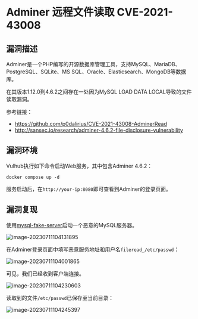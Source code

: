 # Adminer 远程文件读取 CVE-2021-43008

## 漏洞描述

Adminer是一个PHP编写的开源数据库管理工具，支持MySQL、MariaDB、PostgreSQL、SQLite、MS SQL、Oracle、Elasticsearch、MongoDB等数据库。

在其版本1.12.0到4.6.2之间存在一处因为MySQL LOAD DATA LOCAL导致的文件读取漏洞。

参考链接：

- https://github.com/p0dalirius/CVE-2021-43008-AdminerRead
- http://sansec.io/research/adminer-4.6.2-file-disclosure-vulnerability

## 漏洞环境

Vulhub执行如下命令启动Web服务，其中包含Adminer 4.6.2：

```
docker compose up -d
```

服务启动后，在`http://your-ip:8080`即可查看到Adminer的登录页面。

## 漏洞复现

使用[mysql-fake-server](https://github.com/4ra1n/mysql-fake-server)启动一个恶意的MySQL服务器。

![image-20230711104131895](images/image-20230711104131895.png)

在Adminer登录页面中填写恶意服务地址和用户名`fileread_/etc/passwd`：

![image-20230711104001865](images/image-20230711104001865.png)

可见，我们已经收到客户端连接。

![image-20230711104230603](images/image-20230711104230603.png)

读取到的文件`/etc/passwd`已保存至当前目录：

![image-20230711104245397](images/image-20230711104245397.png)